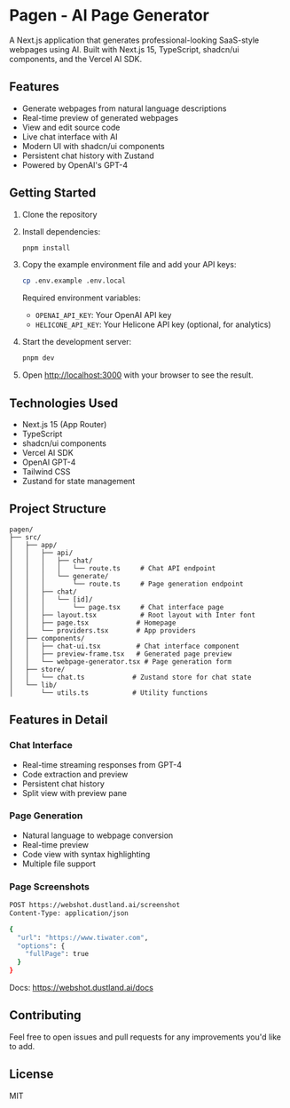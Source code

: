 # Pagen - AI Page Generator

A Next.js application that generates professional-looking SaaS-style webpages using AI. Built with Next.js 15, TypeScript, shadcn/ui components, and the Vercel AI SDK.

## Features

- Generate webpages from natural language descriptions
- Real-time preview of generated webpages
- View and edit source code
- Live chat interface with AI
- Modern UI with shadcn/ui components
- Persistent chat history with Zustand
- Powered by OpenAI's GPT-4

## Getting Started

1. Clone the repository
2. Install dependencies:
   ```bash
   pnpm install
   ```

3. Copy the example environment file and add your API keys:
   ```bash
   cp .env.example .env.local
   ```

   Required environment variables:
   - `OPENAI_API_KEY`: Your OpenAI API key
   - `HELICONE_API_KEY`: Your Helicone API key (optional, for analytics)

4. Start the development server:
   ```bash
   pnpm dev
   ```

5. Open [http://localhost:3000](http://localhost:3000) with your browser to see the result.

## Technologies Used

- Next.js 15 (App Router)
- TypeScript
- shadcn/ui components
- Vercel AI SDK
- OpenAI GPT-4
- Tailwind CSS
- Zustand for state management

## Project Structure

```
pagen/
├── src/
│   ├── app/
│   │   ├── api/
│   │   │   ├── chat/
│   │   │   │   └── route.ts     # Chat API endpoint
│   │   │   └── generate/
│   │   │       └── route.ts     # Page generation endpoint
│   │   ├── chat/
│   │   │   └── [id]/
│   │   │       └── page.tsx     # Chat interface page
│   │   ├── layout.tsx           # Root layout with Inter font
│   │   ├── page.tsx            # Homepage
│   │   └── providers.tsx       # App providers
│   ├── components/
│   │   ├── chat-ui.tsx         # Chat interface component
│   │   ├── preview-frame.tsx   # Generated page preview
│   │   └── webpage-generator.tsx # Page generation form
│   ├── store/
│   │   └── chat.ts            # Zustand store for chat state
│   └── lib/
│       └── utils.ts           # Utility functions
```

## Features in Detail

### Chat Interface
- Real-time streaming responses from GPT-4
- Code extraction and preview
- Persistent chat history
- Split view with preview pane

### Page Generation
- Natural language to webpage conversion
- Real-time preview
- Code view with syntax highlighting
- Multiple file support

### Page Screenshots

```bash
POST https://webshot.dustland.ai/screenshot
Content-Type: application/json

{
  "url": "https://www.tiwater.com",
  "options": {
    "fullPage": true
  }
}
```

Docs: https://webshot.dustland.ai/docs

## Contributing

Feel free to open issues and pull requests for any improvements you'd like to add.

## License

MIT
